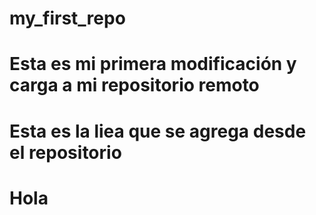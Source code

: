 # my_first_repo
# Esta es mi primera modificación y carga a mi repositorio remoto
# Esta es la liea que se agrega desde el repositorio
# Hola
